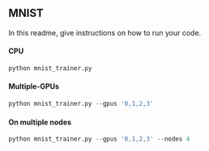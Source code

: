 ## MNIST    
In this readme, give instructions on how to run your code.   

#### CPU   
```python   
python mnist_trainer.py     
```

#### Multiple-GPUs   
```python   
python mnist_trainer.py --gpus '0,1,2,3'  
```   

#### On multiple nodes   
```python  
python mnist_trainer.py --gpus '0,1,2,3' --nodes 4  
```   
